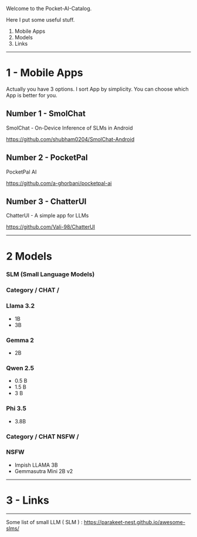 Welcome to the Pocket-AI-Catalog.

Here I put some useful stuff.

1. Mobile Apps
2. Models
3. Links

--------------------

# 1 - Mobile Apps

Actually you have 3 options.
I sort App by simplicity.
You can choose which App is better for you.

## Number 1 - SmolChat

SmolChat - On-Device Inference of SLMs in Android

https://github.com/shubham0204/SmolChat-Android

## Number 2 - PocketPal

PocketPal AI

https://github.com/a-ghorbani/pocketpal-ai

## Number 3 - ChatterUI

ChatterUI - A simple app for LLMs

https://github.com/Vali-98/ChatterUI

--------------------

# 2 Models

### SLM (Small Language Models)

### Category / CHAT /

### Llama 3.2
- 1B
- 3B

### Gemma 2
- 2B

### Qwen 2.5
- 0.5 B
- 1.5 B
- 3 B

### Phi 3.5
- 3.8B

### Category / CHAT NSFW /

### NSFW

- Impish LLAMA 3B
- Gemmasutra Mini 2B v2

--------------------

# 3 - Links

--------------------

Some list of small LLM ( SLM ) :
https://parakeet-nest.github.io/awesome-slms/



